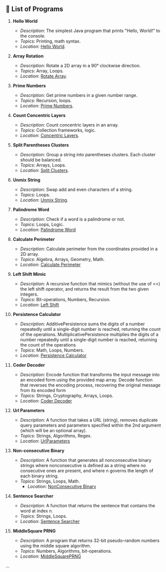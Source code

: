 ## 📝 List of Programs

1. **Hello World**
    - *Description*: The simplest Java program that prints "Hello, World!" to the console.
    - *Topics*: Printing, math syntax.
    - *Location*: [Hello World](_start/hello/HelloWorld.java).

2. **Array Rotation**
    - *Description*: Rotate a 2D array in a 90° clockwise direction.
    - *Topics*: Array, Loops.
    - *Location*: [Rotate Array](array/modification/RotateArray.java).

3. **Prime Numbers**
    - *Description*: Get prime numbers in a given number range.
    - *Topics*: Recursion, loops.
    - *Location*: [Prime Numbers](math/operations/PrimeNumbers.java).

4. **Count Concentric Layers**
    - *Description*: Count concentric layers in an array.
    - *Topics*: Collection frameworks, logic.
    - *Location*: [Concentric Layers](string/manipulations/ConcentricLayers.java).

5. **Split Parentheses Clusters**
    - *Description*: Group a string into parentheses clusters. Each cluster should be balanced.
    - *Topics*: Arrays, Loops.
    - *Location*: [Split Clusters](string/manipulations/SplitClusters.java).

6. **Unmix String**
    - *Description*: Swap add and even characters of a string.
    - *Topics*: Loops.
    - *Location*: [Unmix String](string/manipulations/UnmixString.java).

7. **Palindrome Word**
   - *Description*: Check if a word is a palindrome or not.
   - *Topics*: Loops, Logic.
   - *Location*: [Palindrome Word](string/manipulations/PalindromeWord.java)

8. **Calculate Perimeter**
   - *Description*: Calculate perimeter from the coordinates provided in a 2D array.
   - *Topics*: Algebra, Arrays, Geometry, Math.
   - *Location*: [Calculate Perimeter](math/operations/CalculatePerimeter.java)

9. **Left Shift Mimic**
   - *Description*: A recursive function that mimics (without the use of <<) the left shift operator, and returns the result from the two given integers.
   - *Topics*: Bit-operations, Numbers, Recursion.
   - *Location*: [Left Shift](math/operations/LeftShift.java)

10. **Persistence Calculator**
    - *Description*: AdditivePersistence sums the digits of a number repeatedly until a single-digit number is reached, returning the count of the operations.
      MultiplicativePersistence multiplies the digits of a number repeatedly until a single-digit number is reached, returning the count of the operations
    - *Topics*: Math, Loops, Numbers.
    - *Location*: [Persistence Calculator](math/operations/DigitPersistenceCalculator.java)

11. **Coder Decoder**
    - *Description*: Encode function that transforms the input message into an encoded form using the provided map array.
      Decode function that reverses the encoding process, recovering the original message from its encoded form
    - *Topics*: Strings, Cryptography, Arrays, Loops.
    - *Location*: [Coder Decoder](string/manipulations/CoderDecoder.java)

12. **Url Parameters**
    - *Description*: A function that takes a URL (string), removes duplicate query parameters and parameters specified within the 2nd argument (which will be an optional array).
    - *Topics*: Strings, Algorithms, Regex.
    - *Location*: [UrlParameters](string/manipulations/UrlParameters.java)

13. **Non-consecutive Binary**
    - *Description*: A function that generates all nonconsecutive binary strings where nonconsecutive is defined as a string where no consecutive ones are present, and where n governs the length of each binary string.
    - *Topics*: Strings, Loops, Math.
      - *Location*: [NonConsecutive Binary](string/manipulations/NonConsecutiveBinary.java)

14. **Sentence Searcher**
    - *Description*: A function that returns the sentence that contains the word at index n.
    - *Topics*: Strings, Loops.
    - *Location*: [Sentence Searcher](string/manipulations/SentenceSearcher.java)

15. **MiddleSquare PRNG**
    - *Description*: A program that returns 32-bit pseudo-random numbers using the middle square algorithm.
    - *Topics*: Numbers, Algorithms, bit-operations.
    - *Location*: [MiddleSquarePRNG](math/operations/MiddleSquarePRNG.java)

... 